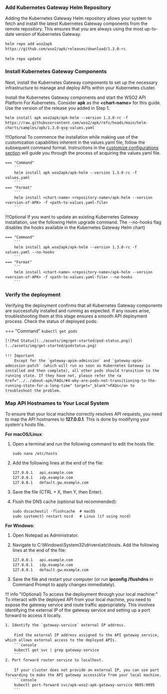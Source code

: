 ### Add Kubernetes Gateway Helm Repository

Adding the Kubernetes Gateway Helm repository allows your system to fetch and install the latest Kubernetes Gateway components from the remote repository. This ensures that you are always using the most up-to-date version of Kubernetes Gateway.

```console
helm repo add wso2apk https://github.com/wso2/apk/releases/download/1.3.0-rc

helm repo update
```

### Install Kubernetes Gateway Components

Next, install the Kubernetes Gateway components to set up the necessary infrastructure to manage and deploy APIs within your Kubernetes cluster.

Install the Kubernetes Gateway components and start the WSO2 API Platform For Kubernetes. Consider <b>apk</b> as the <b><chart-name\></b> for this guide. 
Use the version of the release you added in Step 1.

```
helm install apk wso2apk/apk-helm --version 1.3.0-rc -f https://raw.githubusercontent.com/wso2/apk/refs/heads/main/helm-charts/samples/apk/1.3.0-qsg-values.yaml
```

!!!Optional
    To commence the installation while making use of the customization capabilities inherent in the values.yaml file, follow the subsequent command format. Instructions in the [customize configurations section](../../setup/Customize-Configurations) will guide you through the process of acquiring the values.yaml file.
        
    === "Command"
        ```
        helm install apk wso2apk/apk-helm --version 1.3.0-rc -f values.yaml
        ```
    === "Format"
        ```
        helm install <chart-name> <repository-name>/apk-helm --version <version-of-APK> -f <path-to-values.yaml-file> 
        ```

!!!Optional
    If you want to update an existing Kubernetes Gateway installation, use the following Helm upgrade command. The --no-hooks flag disables the hooks available in the Kubernetes Gateway Helm chart)

    === "Command"
        ```
        helm install apk wso2apk/apk-helm --version 1.3.0-rc -f values.yaml --no-hooks
        ```
    === "Format"
        ```
        helm install <chart-name> <repository-name>/apk-helm --version <version-of-APK> -f <path-to-values.yaml-file> --no-hooks
        ```

### Verify the deployment

Verifying the deployment confirms that all Kubernetes Gateway components are successfully installed and running as expected. If any issues arise, troubleshooting them at this stage ensures a smooth API deployment process.
Check the status of deployed pods:

=== "Command"
    ```
    kubectl get pods
    ```

    [![Pod Status](../assets/img/get-started/pod-status.png)](../assets/img/get-started/podstatus.png)

    !!! Important
        Except for the `gateway-apim-admission` and `gateway-apim-admission-patch` (which will run as soon as Kubernetes Gateway is installed and then complete), all other pods should transition to the running state. If they have not, please refer the <a href="../../about-apk/FAQs/#4-why-are-pods-not-transitioning-to-the-running-state-for-a-long-time" target="_blank">FAQs</a> to troubleshoot the problem.

### Map API Hostnames to Your Local System

To ensure that your local machine correctly resolves API requests, you need to map the API hostnames to <b>127.0.0.1</b>. This is done by modifying your system's hosts file.

<b>For macOS/Linux</b>:

1. Open a terminal and run the following command to edit the hosts file:

    ```
    sudo nano /etc/hosts
    ```

2. Add the following lines at the end of the file:

    ```
    127.0.0.1   api.example.com
    127.0.0.1   idp.example.com
    127.0.0.1   default.gw.example.com
    ```

3. Save the file (CTRL + X, then Y, then Enter).

4. Flush the DNS cache (optional but recommended):

    ```
    sudo dscacheutil -flushcache  # macOS
    sudo systemctl restart nscd   # Linux (if using nscd)
    ```

<b>For Windows</b>:

1. Open Notepad as Administrator.
2. Navigate to C:\Windows\System32\drivers\etc\hosts.
   Add the following lines at the end of the file:

    ```
    127.0.0.1   api.example.com
    127.0.0.1   idp.example.com
    127.0.0.1   default.gw.example.com
    ```

3. Save the file and restart your computer (or run <b>ipconfig /flushdns</b> in Command Prompt to apply changes immediately).

!!! info "(Optional)  To access the deployment through your local machine:"
    To interact with the deployed API from your local machine, you need to expose the gateway service and route traffic appropriately.
    This involves identifying the external IP of the gateway service and setting up a port forward to access it locally.

    1. Identify the `gateway-service` external IP address.
        
        Find the external IP address assigned to the API gateway service, which allows external access to the deployed APIs.
        ```console
        kubectl get svc | grep gateway-service
        ```
    2. Port forward router service to localhost.
        
        If your cluster does not provide an external IP, you can use port forwarding to make the API gateway accessible from your local machine.
        ```console
        kubectl port-forward svc/apk-wso2-apk-gateway-service 9095:9095
        ```

